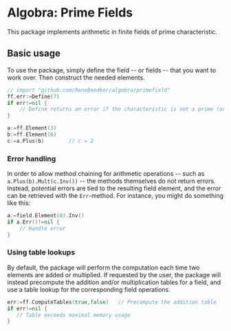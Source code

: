 # Algobra: Prime Fields
This package implements arithmetic in finite fields of prime characteristic.

## Basic usage
To use the package, simply define the field -- or fields -- that you want to work over. Then construct the needed elements.
```go
// import "github.com/ReneBoedker/algobra/primefield"
ff,err:=Define(7)
if err!=nil {
	// Define returns an error if the characteristic is not a prime (or too large)
}

a:=ff.Element(3)
b:=ff.Element(6)
c:=a.Plus(b)		// c = 2
```

### Error handling
In order to allow method chaining for arithmetic operations -- such as `a.Plus(b).Mult(c.Inv())` -- the methods themselves do not return errors. Instead, potential errors are tied to the resulting field element, and the error can be retrieved with the `Err`-method. For instance, you might do something like this:
``` go
a:=field.Element(0).Inv()
if a.Err()!=nil {
	// Handle error
}
```


### Using table lookups
By default, the package will perform the computation each time two elements are added or multiplied. If requested by the user, the package will instead precompute the addition and/or multiplication tables for a field, and use a table lookup for the corresponding field operations.
```go
err:=ff.ComputeTables(true,false)   // Precompute the addition table
if err!=nil {
   // Table exceeds maximal memory usage
}
```
